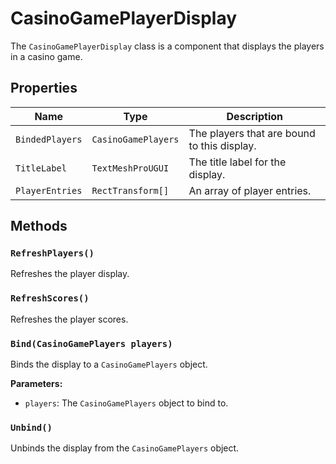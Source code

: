 # CasinoGamePlayerDisplay

The `CasinoGamePlayerDisplay` class is a component that displays the players in a casino game.

## Properties

| Name | Type | Description |
| --- | --- | --- |
| `BindedPlayers` | `CasinoGamePlayers` | The players that are bound to this display. |
| `TitleLabel` | `TextMeshProUGUI` | The title label for the display. |
| `PlayerEntries` | `RectTransform[]` | An array of player entries. |

## Methods

### `RefreshPlayers()`

Refreshes the player display.

### `RefreshScores()`

Refreshes the player scores.

### `Bind(CasinoGamePlayers players)`

Binds the display to a `CasinoGamePlayers` object.

**Parameters:**

* `players`: The `CasinoGamePlayers` object to bind to.

### `Unbind()`

Unbinds the display from the `CasinoGamePlayers` object.
